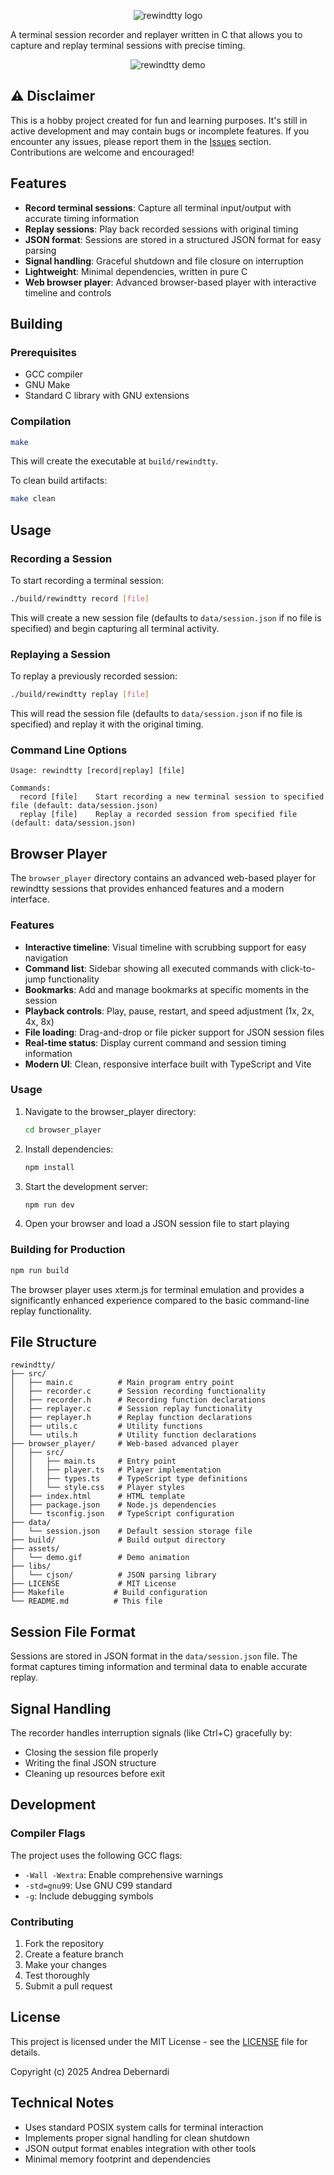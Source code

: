 <p align="center">
  <picture>
    <img style="max-width:400px;height:auto"  src="assets/logo.png" alt="rewindtty logo">
  </picture>
</p>

A terminal session recorder and replayer written in C that allows you to capture and replay terminal sessions with precise timing.

<p align="center">
  <picture>
    <img src="assets/demo.gif" alt="rewindtty demo">
  </picture>
</p>

## ⚠️ Disclaimer

This is a hobby project created for fun and learning purposes. It's still in active development and may contain bugs or incomplete features. If you encounter any issues, please report them in the [Issues](https://github.com/AndreaDebernardi/rewindtty/issues) section. Contributions are welcome and encouraged!


## Features

- **Record terminal sessions**: Capture all terminal input/output with accurate timing information
- **Replay sessions**: Play back recorded sessions with original timing
- **JSON format**: Sessions are stored in a structured JSON format for easy parsing
- **Signal handling**: Graceful shutdown and file closure on interruption
- **Lightweight**: Minimal dependencies, written in pure C
- **Web browser player**: Advanced browser-based player with interactive timeline and controls

## Building

### Prerequisites

- GCC compiler
- GNU Make
- Standard C library with GNU extensions

### Compilation

```bash
make
```

This will create the executable at `build/rewindtty`.

To clean build artifacts:

```bash
make clean
```

## Usage

### Recording a Session

To start recording a terminal session:

```bash
./build/rewindtty record [file]
```

This will create a new session file (defaults to `data/session.json` if no file is specified) and begin capturing all terminal activity.

### Replaying a Session

To replay a previously recorded session:

```bash
./build/rewindtty replay [file]
```

This will read the session file (defaults to `data/session.json` if no file is specified) and replay it with the original timing.

### Command Line Options

```
Usage: rewindtty [record|replay] [file]

Commands:
  record [file]    Start recording a new terminal session to specified file (default: data/session.json)
  replay [file]    Replay a recorded session from specified file (default: data/session.json)
```

## Browser Player

The `browser_player` directory contains an advanced web-based player for rewindtty sessions that provides enhanced features and a modern interface.

### Features

- **Interactive timeline**: Visual timeline with scrubbing support for easy navigation
- **Command list**: Sidebar showing all executed commands with click-to-jump functionality
- **Bookmarks**: Add and manage bookmarks at specific moments in the session
- **Playback controls**: Play, pause, restart, and speed adjustment (1x, 2x, 4x, 8x)
- **File loading**: Drag-and-drop or file picker support for JSON session files
- **Real-time status**: Display current command and session timing information
- **Modern UI**: Clean, responsive interface built with TypeScript and Vite

### Usage

1. Navigate to the browser_player directory:
   ```bash
   cd browser_player
   ```

2. Install dependencies:
   ```bash
   npm install
   ```

3. Start the development server:
   ```bash
   npm run dev
   ```

4. Open your browser and load a JSON session file to start playing

### Building for Production

```bash
npm run build
```

The browser player uses xterm.js for terminal emulation and provides a significantly enhanced experience compared to the basic command-line replay functionality.

## File Structure

```
rewindtty/
├── src/
│   ├── main.c          # Main program entry point
│   ├── recorder.c      # Session recording functionality
│   ├── recorder.h      # Recording function declarations
│   ├── replayer.c      # Session replay functionality
│   ├── replayer.h      # Replay function declarations
│   ├── utils.c         # Utility functions
│   └── utils.h         # Utility function declarations
├── browser_player/     # Web-based advanced player
│   ├── src/
│   │   ├── main.ts     # Entry point
│   │   ├── player.ts   # Player implementation
│   │   ├── types.ts    # TypeScript type definitions
│   │   └── style.css   # Player styles
│   ├── index.html      # HTML template
│   ├── package.json    # Node.js dependencies
│   └── tsconfig.json   # TypeScript configuration
├── data/
│   └── session.json    # Default session storage file
├── build/              # Build output directory
├── assets/
│   └── demo.gif        # Demo animation
├── libs/
│   └── cjson/          # JSON parsing library
├── LICENSE             # MIT License
├── Makefile           # Build configuration
└── README.md          # This file
```

## Session File Format

Sessions are stored in JSON format in the `data/session.json` file. The format captures timing information and terminal data to enable accurate replay.

## Signal Handling

The recorder handles interruption signals (like Ctrl+C) gracefully by:

- Closing the session file properly
- Writing the final JSON structure
- Cleaning up resources before exit

## Development

### Compiler Flags

The project uses the following GCC flags:

- `-Wall -Wextra`: Enable comprehensive warnings
- `-std=gnu99`: Use GNU C99 standard
- `-g`: Include debugging symbols

### Contributing

1. Fork the repository
2. Create a feature branch
3. Make your changes
4. Test thoroughly
5. Submit a pull request

## License

This project is licensed under the MIT License - see the [LICENSE](LICENSE) file for details.

Copyright (c) 2025 Andrea Debernardi

## Technical Notes

- Uses standard POSIX system calls for terminal interaction
- Implements proper signal handling for clean shutdown
- JSON output format enables integration with other tools
- Minimal memory footprint and dependencies
